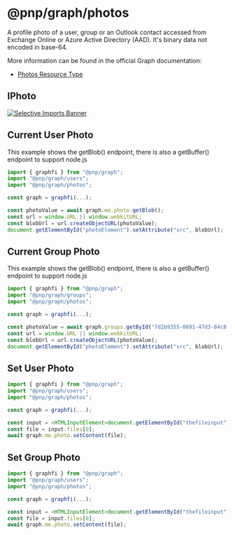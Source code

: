# @pnp/graph/photos

A profile photo of a user, group or an Outlook contact accessed from Exchange Online or Azure Active Directory (AAD). It's binary data not encoded in base-64.

More information can be found in the official Graph documentation:

- [Photos Resource Type](https://docs.microsoft.com/en-us/graph/api/resources/profilephoto?view=graph-rest-1.0)
## IPhoto

[![Selective Imports Banner](https://img.shields.io/badge/Selective%20Imports-informational.svg)](../concepts/selective-imports.md)  

## Current User Photo

This example shows the getBlob() endpoint, there is also a getBuffer() endpoint to support node.js

```TypeScript
import { graphfi } from "@pnp/graph";
import "@pnp/graph/users";
import "@pnp/graph/photos";

const graph = graphfi(...);

const photoValue = await graph.me.photo.getBlob();
const url = window.URL || window.webkitURL;
const blobUrl = url.createObjectURL(photoValue);
document.getElementById("photoElement").setAttribute("src", blobUrl);
```

## Current Group Photo

This example shows the getBlob() endpoint, there is also a getBuffer() endpoint to support node.js

```TypeScript
import { graphfi } from "@pnp/graph";
import "@pnp/graph/groups";
import "@pnp/graph/photos";

const graph = graphfi(...);

const photoValue = await graph.groups.getById("7d2b9355-0891-47d3-84c8-bf2cd9c62177").photo.getBlob();
const url = window.URL || window.webkitURL;
const blobUrl = url.createObjectURL(photoValue);
document.getElementById("photoElement").setAttribute("src", blobUrl);
```

## Set User Photo

```TypeScript
import { graphfi } from "@pnp/graph";
import "@pnp/graph/users";
import "@pnp/graph/photos";

const graph = graphfi(...);

const input = <HTMLInputElement>document.getElementById("thefileinput");
const file = input.files[0];
await graph.me.photo.setContent(file);
```

## Set Group Photo

```TypeScript
import { graphfi } from "@pnp/graph";
import "@pnp/graph/users";
import "@pnp/graph/photos";

const graph = graphfi(...);

const input = <HTMLInputElement>document.getElementById("thefileinput");
const file = input.files[0];
await graph.me.photo.setContent(file);
```
